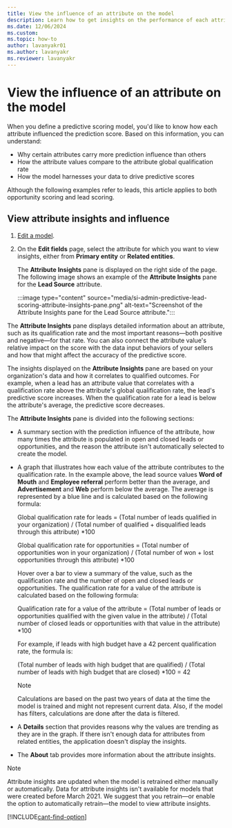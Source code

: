 ```yaml
---
title: View the influence of an attribute on the model
description: Learn how to get insights on the performance of each attribute that influences the prediction score in Dynamics 365 Sales. 
ms.date: 12/06/2024
ms.custom: 
ms.topic: how-to
author: lavanyakr01
ms.author: lavanyakr
ms.reviewer: lavanyakr
---
```


# View the influence of an attribute on the model

When you define a predictive scoring model, you'd like to know how each attribute influenced the prediction score. Based on this information, you can understand:

- Why certain attributes carry more prediction influence than others
- How the attribute values compare to the attribute global qualification rate
- How the model harnesses your data to drive predictive scores

Although the following examples refer to leads, this article applies to both opportunity scoring and lead scoring.

## View attribute insights and influence

1. [Edit a model](pls-edit-and-retrain-model.md).

1. On the **Edit fields** page, select the attribute for which you want to view insights, either from **Primary entity** or **Related entities**.

    The **Attribute Insights** pane is displayed on the right side of the page. The following image shows an example of the **Attribute Insights** pane for the **Lead Source** attribute.

    :::image type="content" source="media/si-admin-predictive-lead-scoring-attribute-insights-pane.png" alt-text="Screenshot of the Attribute Insights pane for the Lead Source attribute.":::

The **Attribute Insights** pane displays detailed information about an attribute, such as its qualification rate and the most important reasons&mdash;both positive and negative&mdash;for that rate. You can also connect the attribute value's relative impact on the score with the data input behaviors of your sellers and how that might affect the accuracy of the predictive score.

The insights displayed on the **Attribute Insights** pane are based on your organization's data and how it correlates to qualified outcomes. For example, when a lead has an attribute value that correlates with a qualification rate above the attribute's global qualification rate, the lead's predictive score increases. When the qualification rate for a lead is below the attribute's average, the predictive score decreases.

The **Attribute Insights** pane is divided into the following sections:

- A summary section with the prediction influence of the attribute, how many times the attribute is populated in open and closed leads or opportunities, and the reason the attribute isn't automatically selected to create the model.

- A graph that illustrates how each value of the attribute contributes to the qualification rate. In the example above, the lead source values  **Word of Mouth** and **Employee referral** perform better than the average, and **Advertisement** and **Web** perform below the average. The average is represented by a blue line and is calculated based on the following formula:

    Global qualification rate for leads = (Total number of leads qualified in your organization) / (Total number of qualified + disqualified leads through this attribute) \*100

    Global qualification rate for opportunities = (Total number of  opportunities won in your organization) / (Total number of won + lost opportunities through this attribute) \*100

    Hover over a bar to view a summary of the value, such as the qualification rate and the number of open and closed leads or opportunities. The qualification rate for a value of the attribute is calculated based on the following formula:

     Qualification rate for a value of the attribute = (Total number of leads or opportunities qualified with the given value in the attribute) / (Total number of closed leads or opportunities with that value in the attribute) \*100

     For example, if leads with high budget have a 42 percent qualification rate, the formula is:

     (Total number of leads with high budget that are qualified) / (Total number of leads with high budget that are closed) \*100 = 42  

    > [!NOTE]
    > Calculations are based on the past two years of data at the time the model is trained and might not represent current data. Also, if the model has filters, calculations are done after the data is filtered.

- A **Details** section that provides reasons why the values are trending as they are in the graph. If there isn't enough data for attributes from related entities, the application doesn't display the insights.

- The **About** tab provides more information about the attribute insights.

> [!NOTE]
> Attribute insights are updated when the model is retrained either manually or automatically. Data for attribute insights isn't available for models that were created before March 2021. We suggest that you retrain&mdash;or enable the option to automatically retrain&mdash;the model to view attribute insights.

[!INCLUDE[cant-find-option](../includes/cant-find-option.md)]
